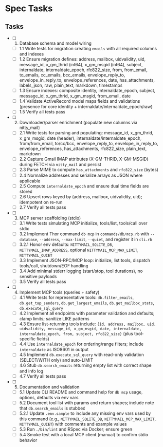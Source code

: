 # Spec Tasks

## Tasks

- [ ] 1. Database schema and model wiring
  - [ ] 1.1 Write tests for migration creating `emails` with all required columns and indexes
  - [ ] 1.2 Ensure migration defines: address, mailbox, uidvalidity, uid, message_id, x_gm_thrid (int64), x_gm_msgid (int64), subject, internaldate, internaldate_epoch, rfc822_size, from, from_email, to_emails, cc_emails, bcc_emails, envelope_reply_to, envelope_in_reply_to, envelope_references, date, has_attachments, labels_json, raw, plain_text, markdown, timestamps
  - [ ] 1.3 Ensure indexes: composite identity, internaldate_epoch, subject, message_id, x_gm_thrid, x_gm_msgid, from_email, date
  - [ ] 1.4 Validate ActiveRecord model maps fields and validations (presence for core identity + internaldate/internaldate_epoch/raw)
  - [ ] 1.5 Verify all tests pass

- [ ] 2. Downloader/parser enrichment (populate new columns via nitty_mail)
  - [ ] 2.1 Write tests for parsing and populating: message_id, x_gm_thrid, x_gm_msgid, date (header), internaldate/internaldate_epoch, from/from_email, to/cc/bcc, envelope_reply_to, envelope_in_reply_to, envelope_references, has_attachments, rfc822_size, plain_text, markdown
  - [ ] 2.2 Capture Gmail IMAP attributes (X-GM-THRID, X-GM-MSGID) during FETCH via `nitty_mail` and persist
  - [ ] 2.3 Parse MIME to compute `has_attachments` and `rfc822_size` (bytes)
  - [ ] 2.4 Normalize addresses and serialize arrays as JSON where applicable
  - [ ] 2.5 Compute `internaldate_epoch` and ensure dual time fields are stored
  - [ ] 2.6 Upsert rows keyed by (address, mailbox, uidvalidity, uid); idempotent on re-run
  - [ ] 2.7 Verify all tests pass

- [ ] 3. MCP server scaffolding (stdio)
  - [ ] 3.1 Write tests simulating MCP initialize, tools/list, tools/call over stdio
  - [ ] 3.2 Implement Thor command `db mcp` in `commands/db/mcp.rb` with `--database`, `--address`, `--max-limit`, `--quiet`, and register it in `cli.rb`
  - [ ] 3.2.1 Honor env defaults: `NITTYMAIL_SQLITE_DB`, `NITTYMAIL_IMAP_ADDRESS`, optional `NITTYMAIL_MCP_MAX_LIMIT`, `NITTYMAIL_QUIET`
  - [ ] 3.3 Implement JSON-RPC/MCP loop: initialize, list tools, dispatch tools/call, shutdown/EOF handling
  - [ ] 3.4 Add minimal stderr logging (start/stop, tool durations), no sensitive payloads
  - [ ] 3.5 Verify all tests pass

- [ ] 4. Implement MCP tools (queries + safety)
  - [ ] 4.1 Write tests for representative tools: `db.filter_emails`, `db.get_top_senders`, `db.get_largest_emails`, `db.get_mailbox_stats`, `db.execute_sql_query`
  - [ ] 4.2 Implement all endpoints with parameter validation and defaults; clamp limits; sanitize LIKE patterns
  - [ ] 4.3 Ensure list-returning tools include: `{id, address, mailbox, uid, uidvalidity, message_id, x_gm_msgid, date, internaldate, internaldate_epoch, from, subject, rfc822_size}` (plus tool-specific fields)
  - [ ] 4.4 Use `internaldate_epoch` for ordering/range filters; include `internaldate` as ISO8601 in output
  - [ ] 4.5 Implement `db.execute_sql_query` with read-only validation (SELECT/WITH only) and auto-LIMIT
  - [ ] 4.6 Stub `db.search_emails` returning empty list with correct shape and info log
  - [ ] 4.7 Verify all tests pass

- [ ] 5. Documentation and validation
  - [ ] 5.1 Update CLI README and command help for `db mcp` usage, options, defaults via env vars
  - [ ] 5.2 Document tool list with params and return shapes; include note that `db.search_emails` is stubbed
  - [ ] 5.2.1 Update `.env.sample` to include any missing env vars used by this command (e.g., `NITTYMAIL_SQLITE_DB`, `NITTYMAIL_MCP_MAX_LIMIT`, `NITTYMAIL_QUIET`) with comments and example values
  - [ ] 5.3 Run `./bin/lint` and RSpec via Docker; ensure green
  - [ ] 5.4 Smoke test with a local MCP client (manual) to confirm stdio behavior
